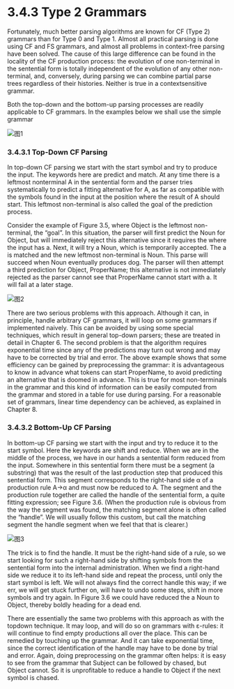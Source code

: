 # 3.4.3 Type 2 Grammars

Fortunately, much better parsing algorithms are known for CF (Type 2) grammars than for Type 0 and Type 1. Almost all practical parsing is done using CF and FS grammars, and almost all problems in context-free parsing have been solved. The cause of this large difference can be found in the locality of the CF production process: the evolution of one non-terminal in the sentential form is totally independent of the evolution of any other non-terminal, and, conversely, during parsing we can combine partial parse trees regardless of their histories. Neither is true in a contextsensitive grammar.

Both the top-down and the bottom-up parsing processes are readily applicable to CF grammars. In the examples below we shall use the simple grammar

![图1]()

### 3.4.3.1 Top-Down CF Parsing

In top-down CF parsing we start with the start symbol and try to produce the input. The keywords here are predict and match. At any time there is a leftmost nonterminal A in the sentential form and the parser tries systematically to predict a fitting alternative for A, as far as compatible with the symbols found in the input at the position where the result of A should start. This leftmost non-terminal is also called the goal of the prediction process.

Consider the example of Figure 3.5, where Object is the leftmost non-terminal, the “goal”. In this situation, the parser will first predict the Noun for Object, but will immediately reject this alternative since it requires the where the input has a. Next, it will try a Noun, which is temporarily accepted. The a is matched and the new leftmost non-terminal is Noun. This parse will succeed when Noun eventually produces dog. The parser will then attempt a third prediction for Object, ProperName; this alternative is not immediately rejected as the parser cannot see that ProperName cannot start with a. It will fail at a later stage.

![图2]()

There are two serious problems with this approach. Although it can, in principle, handle arbitrary CF grammars, it will loop on some grammars if implemented naively. This can be avoided by using some special techniques, which result in general top-down parsers; these are treated in detail in Chapter 6. The second problem is that the algorithm requires exponential time since any of the predictions may turn out wrong and may have to be corrected by trial and error. The above example shows that some efficiency can be gained by preprocessing the grammar: it is advantageous to know in advance what tokens can start ProperName, to avoid predicting an alternative that is doomed in advance. This is true for most non-terminals in the grammar and this kind of information can be easily computed from the grammar and stored in a table for use during parsing. For a reasonable set of grammars, linear time dependency can be achieved, as explained in Chapter 8.

### 3.4.3.2 Bottom-Up CF Parsing

In bottom-up CF parsing we start with the input and try to reduce it to the start symbol. Here the keywords are shift and reduce. When we are in the middle of the process, we have in our hands a sentential form reduced from the input. Somewhere in this sentential form there must be a segment (a substring) that was the result of the last production step that produced this sentential form. This segment corresponds to the right-hand side α of a production rule A→α and must now be reduced to A. The segment and the production rule together are called the handle of the sentential form, a quite fitting expression; see Figure 3.6. (When the production rule is obvious from the way the segment was found, the matching segment alone is often called the “handle”. We will usually follow this custom, but call the matching segment the handle segment when we feel that that is clearer.)

![图3]()

The trick is to find the handle. It must be the right-hand side of a rule, so we start looking for such a right-hand side by shifting symbols from the sentential form into the internal administration. When we find a right-hand side we reduce it to its left-hand side and repeat the process, until only the start symbol is left. We will not always find the correct handle this way; if we err, we will get stuck further on, will have to undo some steps, shift in more symbols and try again. In Figure 3.6 we could have reduced the a Noun to Object, thereby boldly heading for a dead end.

There are essentially the same two problems with this approach as with the topdown technique. It may loop, and will do so on grammars with ε-rules: it will continue to find empty productions all over the place. This can be remedied by touching up the grammar. And it can take exponential time, since the correct identification of the handle may have to be done by trial and error. Again, doing preprocessing on the grammar often helps: it is easy to see from the grammar that Subject can be followed by chased, but Object cannot. So it is unprofitable to reduce a handle to Object if the next symbol is chased.